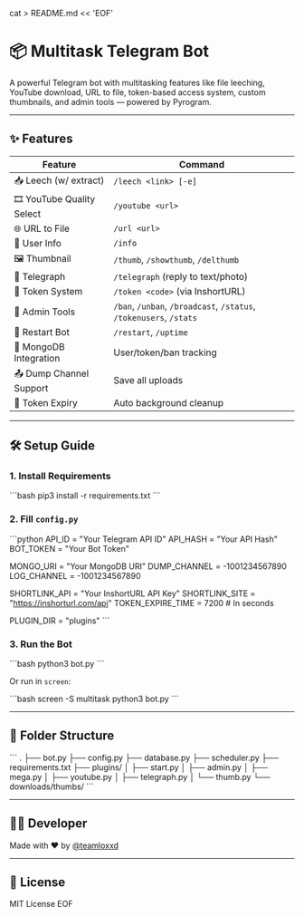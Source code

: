 cat > README.md << 'EOF'
# 📦 Multitask Telegram Bot

A powerful Telegram bot with multitasking features like file leeching, YouTube download, URL to file, token-based access system, custom thumbnails, and admin tools — powered by Pyrogram.

---

## ✨ Features

| Feature | Command |
|--------|---------|
| 📥 Leech (w/ extract) | `/leech <link> [-e]` |
| 🎞 YouTube Quality Select | `/youtube <url>` |
| 🌐 URL to File | `/url <url>` |
| 🧾 User Info | `/info` |
| 🖼 Thumbnail | `/thumb`, `/showthumb`, `/delthumb` |
| 📎 Telegraph | `/telegraph` (reply to text/photo) |
| 🔗 Token System | `/token <code>` (via InshortURL) |
| 👥 Admin Tools | `/ban`, `/unban`, `/broadcast`, `/status`, `/tokenusers`, `/stats` |
| 🔄 Restart Bot | `/restart`, `/uptime` |
| 🧠 MongoDB Integration | User/token/ban tracking |
| 📤 Dump Channel Support | Save all uploads |
| 🧹 Token Expiry | Auto background cleanup |

---

## 🛠 Setup Guide

### 1. Install Requirements

\`\`\`bash
pip3 install -r requirements.txt
\`\`\`

### 2. Fill `config.py`

\`\`\`python
API_ID = "Your Telegram API ID"
API_HASH = "Your API Hash"
BOT_TOKEN = "Your Bot Token"

MONGO_URI = "Your MongoDB URI"
DUMP_CHANNEL = -1001234567890
LOG_CHANNEL = -1001234567890

SHORTLINK_API = "Your InshortURL API Key"
SHORTLINK_SITE = "https://inshorturl.com/api"
TOKEN_EXPIRE_TIME = 7200  # In seconds

PLUGIN_DIR = "plugins"
\`\`\`

### 3. Run the Bot

\`\`\`bash
python3 bot.py
\`\`\`

Or run in `screen`:

\`\`\`bash
screen -S multitask
python3 bot.py
\`\`\`

---

## 📁 Folder Structure

\`\`\`
.
├── bot.py
├── config.py
├── database.py
├── scheduler.py
├── requirements.txt
├── plugins/
│   ├── start.py
│   ├── admin.py
│   ├── mega.py
│   ├── youtube.py
│   ├── telegraph.py
│   └── thumb.py
└── downloads/thumbs/
\`\`\`

---

## 👨‍💻 Developer

Made with ❤️ by [@teamloxxd](https://github.com/teamloxxd)

---

## 📜 License

MIT License
EOF
